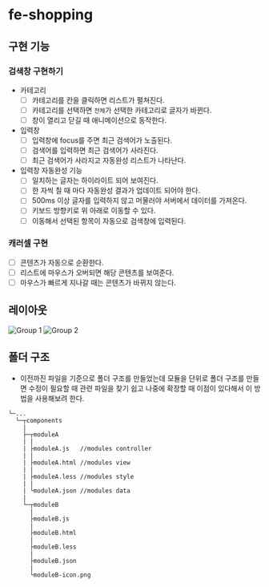 # fe-shopping

## 구현 기능
### 검색창 구현하기
- 카테고리
    - [ ]  카테고리를 칸을 클릭하면 리스트가 펼쳐진다.
    - [ ]  카테고리를 선택하면 `전체`가 선택한 카테고리로 글자가 바뀐다.
    - [ ]  창이 열리고 닫길 때 애니메이션으로 동작한다.
- 입력창
    - [ ]  입력창에 focus를 주면 최근 검색어가 노출된다.
    - [ ]  검색어를 입력하면 최근 검색어가 사라진다.
    - [ ]  최근 검색어가 사라지고 자동완성 리스트가 나타난다.
- 입력창 자동완성 기능
    - [ ]  일치하는 글자는 하이라이트 되어 보여진다.
    - [ ]  한 자씩 칠 때 마다 자동완성 결과가 업데이트 되어야 한다.
    - [ ]  500ms 이상 글자를 입력하지 않고 머물러야 서버에서 데이터를 가져온다.
    - [ ]  키보드 방향키로 위 아래로 이동할 수 있다.
    - [ ]  이동해서 선택된 항목이 자동으로 검색창에 입력된다.

### 캐러셀 구현
- [ ]  콘텐츠가 자동으로 순환한다.
- [ ]  리스트에 마우스가 오버되면 해당 콘텐츠를 보여준다.
- [ ]  마우스가 빠르게 지나갈 때는 콘텐츠가 바뀌지 않는다.

## 레이아웃
![Group 1](https://user-images.githubusercontent.com/75062526/158315351-57bfc92e-e5b9-4a0b-9ca4-ab5fce1d855e.png)
![Group 2](https://user-images.githubusercontent.com/75062526/158315482-c965ec01-8aff-487c-bb7b-f69f8eafee91.png)

## 폴더 구조
- 이전까진 파일을 기준으로 폴더 구조를 만들었는데 모듈을 단위로 폴더 구조를 만들면 수정이 필요할 때 관련 파일을 찾기 쉽고 나중에 확장할 때 이점이 있다해서 이 방법을 사용해보려 한다.
```
└─...
  └─┬components
    |
    ├─┬moduleA
    | |
    | ├moduleA.js   //modules controller
    | |
    | ├moduleA.html //modules view
    | |
    | ├moduleA.less //modules style
    | |
    | └moduleA.json //modules data
    |
    └─┬moduleB
      |
      ├moduleB.js
      |
      ├moduleB.html
      |
      ├moduleB.less
      |
      ├moduleB.json
      |
      └moduleB-icon.png
```

